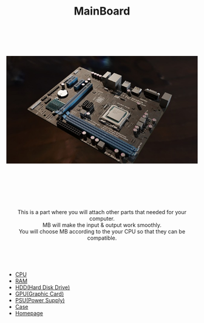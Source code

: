 <h1 align="center">MainBoard</h1>




<br><br><br><br><p align="center">![alt text](MB.jpg)</p>



<p align="center"> <br><br><br><br><br><br>
   This is a part where you will attach other parts that needed for your computer.
  <br> MB will make the input & output work smoothly.
   <br>You will choose MB according to the your CPU so that they can be compatible. 
</p>

<br><br><br>
- [CPU](https://github.com/jjthd/JjthdFianlProject/blob/main/CPU.md)
- [RAM](https://github.com/jjthd/JjthdFianlProject/blob/main/RAM.md)
- [HDD(Hard Disk Drive)](https://github.com/jjthd/JjthdFianlProject/blob/main/HDD.md)
- [GPU(Graphic Card)](https://github.com/jjthd/JjthdFianlProject/blob/main/GPU.md)
- [PSU(Power Supply)](https://github.com/jjthd/JjthdFianlProject/blob/main/PSU.md)
- [Case](https://github.com/jjthd/JjthdFianlProject/blob/main/CASE.md)
- [Homepage](https://github.com/jjthd/JjthdFianlProject/blob/main/README.md)


